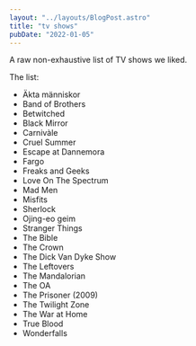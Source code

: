 ```yaml
---
layout: "../layouts/BlogPost.astro"
title: "tv shows"
pubDate: "2022-01-05"
---
```


A raw non-exhaustive list of TV shows we liked.

The list:

- Äkta människor
- Band of Brothers
- Betwitched
- Black Mirror
- Carnivàle
- Cruel Summer
- Escape at Dannemora
- Fargo
- Freaks and Geeks
- Love On The Spectrum
- Mad Men
- Misfits
- Sherlock
- Ojing-eo geim
- Stranger Things
- The Bible
- The Crown
- The Dick Van Dyke Show
- The Leftovers
- The Mandalorian
- The OA
- The Prisoner (2009)
- The Twilight Zone
- The War at Home
- True Blood
- Wonderfalls
